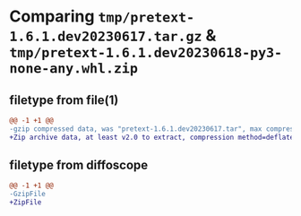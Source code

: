 # Comparing `tmp/pretext-1.6.1.dev20230617.tar.gz` & `tmp/pretext-1.6.1.dev20230618-py3-none-any.whl.zip`

## filetype from file(1)

```diff
@@ -1 +1 @@
-gzip compressed data, was "pretext-1.6.1.dev20230617.tar", max compression
+Zip archive data, at least v2.0 to extract, compression method=deflate
```

## filetype from diffoscope

```diff
@@ -1 +1 @@
-GzipFile
+ZipFile
```

